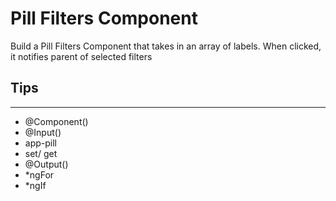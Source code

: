 # Pill Filters Component

Build a Pill Filters Component that takes in an array of labels. When clicked, it notifies parent of selected filters

## Tips

---

- @Component()
- @Input()
- app-pill
- set/ get
- @Output()
- \*ngFor
- \*ngIf
